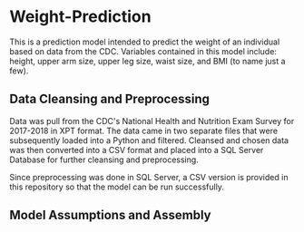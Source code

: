 # Weight-Prediction
This is a prediction model intended to predict the weight of an individual based on data from the CDC. Variables contained in this model include: height, upper arm size, upper leg size, waist size, and BMI (to name just a few). 

## Data Cleansing and Preprocessing
Data was pull from the CDC's National Health and Nutrition Exam Survey for 2017-2018 in XPT format. The data came in two separate files that were subsequently loaded into a Python and filtered. Cleansed and chosen data was then converted into a CSV format and placed into a SQL Server Database for further cleansing and preprocessing.

Since preprocessing was done in SQL Server, a CSV version is provided in this repository so that the model can be run successfully.

## Model Assumptions and Assembly



